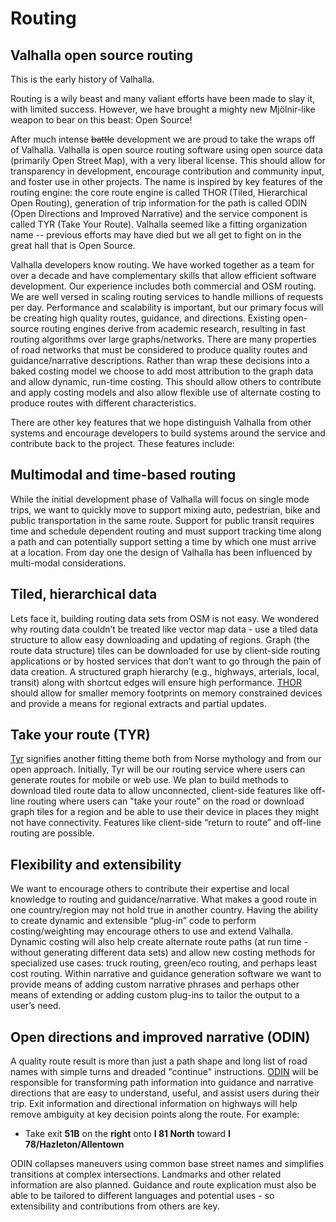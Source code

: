 # Routing

## Valhalla open source routing

This is the early history of Valhalla.

Routing is a wily beast and many valiant efforts have been made to slay it, with limited success. However, we have brought a mighty new Mjölnir-like weapon to bear on this beast: Open Source!

After much intense ~~battle~~ development we are proud to take the wraps off of Valhalla. Valhalla is open source routing software using open source data (primarily Open Street Map), with a very liberal license. This should allow for transparency in development, encourage contribution and community input, and foster use in other projects. The name is inspired by key features of the routing engine: the core route engine is called THOR (Tiled, Hierarchical Open Routing), generation of trip information for the path is called ODIN (Open Directions and Improved Narrative) and the service component is called TYR (Take Your Route). Valhalla seemed like a fitting organization name -- previous efforts may have died but we all get to fight on in the great hall that is Open Source.

Valhalla developers know routing. We have worked together as a team for over a decade and have complementary skills that allow efficient software development. Our experience includes both commercial and OSM routing. We are well versed in scaling routing services to handle millions of requests per day. Performance and scalability is important, but our primary focus will be creating high quality routes, guidance, and directions. Existing open-source routing engines derive from academic research, resulting in fast routing algorithms over large graphs/networks. There are many properties of road networks that must be considered to produce quality routes and guidance/narrative descriptions. Rather than wrap these decisions into a baked costing model we choose to add most attribution to the graph data and allow dynamic, run-time costing. This should allow others to contribute and apply costing models and also allow flexible use of alternate costing to produce routes with different characteristics.

There are other key features that we hope distinguish Valhalla from other systems and encourage developers to build systems around the service and contribute back to the project. These features include:

## Multimodal and time-based routing

While the initial development phase of Valhalla will focus on single mode trips, we want to quickly move to support mixing auto, pedestrian, bike and public transportation in the same route. Support for public transit requires time and schedule dependent routing and must support tracking time along a path and can potentially support setting a time by which one must arrive at a location. From day one the design of Valhalla has been influenced by multi-modal considerations.

## Tiled, hierarchical data

Lets face it, building routing data sets from OSM is not easy. We wondered why routing data couldn’t be treated like vector map data - use a tiled data structure to allow easy downloading and updating of regions. Graph (the route data structure) tiles can be downloaded for use by client-side routing applications or by hosted services that don’t want to go through the pain of data creation. A structured graph hierarchy (e.g., highways, arterials, local, transit) along with shortcut edges will ensure high performance. [THOR](https://github.com/valhalla/thor) should allow for smaller memory footprints on memory constrained devices and provide a means for regional extracts and partial updates.

## Take your route (TYR)

[Tyr](https://github.com/valhalla/tyr) signifies another fitting theme both from Norse mythology and from our open approach. Initially, Tyr will be our routing service where users can generate routes for mobile or web use. We plan to build methods to download tiled route data to allow unconnected, client-side features like off-line routing where users can "take your route" on the road or download graph tiles for a region and be able to use their device in places they might not have connectivity. Features like client-side “return to route” and off-line routing are possible.

## Flexibility and extensibility

We want to encourage others to contribute their expertise and local knowledge to routing and guidance/narrative. What makes a good route in one country/region may not hold true in another country. Having the ability to create dynamic and extensible “plug-in” code to perform costing/weighting may encourage others to use and extend Valhalla. Dynamic costing will also help create alternate route paths (at run time - without generating different data sets) and allow new costing methods for specialized use cases: truck routing, green/eco routing, and perhaps least cost routing. Within narrative and guidance generation software we want to provide means of adding custom narrative phrases and perhaps other means of extending or adding custom plug-ins to tailor the output to a user’s need.

## Open directions and improved narrative (ODIN)

A quality route result is more than just a path shape and long list of road names with simple turns and dreaded "continue" instructions. [ODIN](https://github.com/valhalla/odin) will be responsible for transforming path information into guidance and narrative directions that are easy to understand, useful, and assist users during their trip. Exit information and directional information on highways will help remove ambiguity at key decision points along the route. For example:
- Take exit **51B** on the **right** onto **I 81 North** toward **I 78/Hazleton/Allentown**

ODIN collapses maneuvers using common base street names and simplifies transitions at complex intersections. Landmarks and other related information are also planned. Guidance and route explication must also be able to be tailored to different languages and potential uses - so extensibility and contributions from others are key.
